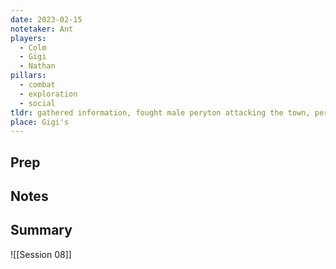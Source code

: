 ```yaml
---
date: 2023-02-15
notetaker: Ant
players:
  - Colm
  - Gigi
  - Nathan
pillars:
  - combat
  - exploration
  - social
tldr: gathered information, fought male peryton attacking the town, peryton baby hatched
place: Gigi's
---
```


## Prep

## Notes
## Summary
![[Session 08]]